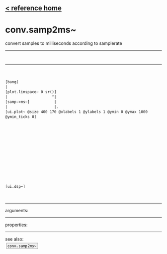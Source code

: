 [< reference home](index.html)
---

# conv.samp2ms~


convert samples to milliseconds according to samplerate

---

<br>


---


```


[bang(
|
[plot.linspace~ 0 sr()]
|                    ^|
[samp->ms~]           |
|                     |.
[ui.plot~ @size 400 170 @xlabels 1 @ylabels 1 @ymin 0 @ymax 1000 @ymin_ticks 0]













[ui.dsp~]

            
```

---
arguments:


---
properties:


---
see also:<br>
[![conv.samp2ms~](img/object_conv.samp2ms~.png)](conv.samp2ms~.html)
